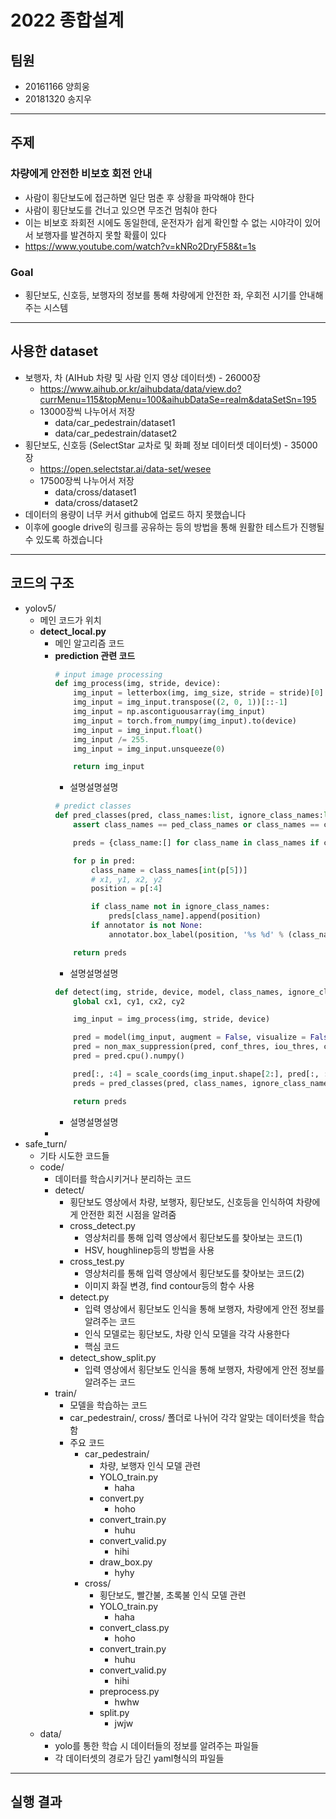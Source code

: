# 2022 종합설계
## 팀원
* 20161166 양희웅
* 20181320 송지우
***
## 주제
### 차량에게 안전한 비보호 회전 안내
* 사람이 횡단보도에 접근하면 일단 멈춘 후 상황을 파악해야 한다
* 사람이 횡단보도를 건너고 있으면 무조건 멈춰야 한다
* 이는 비보호 좌회전 시에도 동일한데, 운전자가 쉽게 확인할 수 없는 시야각이 있어서 보행자를 발견하지 못할 확률이 있다
* https://www.youtube.com/watch?v=kNRo2DryF58&t=1s
### Goal
* 횡단보도, 신호등, 보행자의 정보를 통해 차량에게 안전한 좌, 우회전 시기를 안내해주는 시스템
***
## 사용한 dataset
* 보행자, 차 (AIHub 차량 및 사람 인지 영상 데이터셋) - 26000장
    * https://www.aihub.or.kr/aihubdata/data/view.do?currMenu=115&topMenu=100&aihubDataSe=realm&dataSetSn=195
    * 13000장씩 나누어서 저장
        * data/car_pedestrain/dataset1
        * data/car_pedestrain/dataset2
* 횡단보도, 신호등 (SelectStar 교차로 및 화폐 정보 데이터셋 데이터셋) - 35000장
    * https://open.selectstar.ai/data-set/wesee
    * 17500장씩 나누어서 저장
        * data/cross/dataset1
        * data/cross/dataset2
* 데이터의 용량이 너무 커서 github에 업로드 하지 못했습니다
* 이후에 google drive의 링크를 공유하는 등의 방법을 통해 원활한 테스트가 진행될 수 있도록 하겠습니다
***
## 코드의 구조
* yolov5/
    * 메인 코드가 위치
    * **detect_local.py**
        * 메인 알고리즘 코드
        * **prediction 관련 코드**
            ``` python
            # input image processing
            def img_process(img, stride, device):
                img_input = letterbox(img, img_size, stride = stride)[0]
                img_input = img_input.transpose((2, 0, 1))[::-1]
                img_input = np.ascontiguousarray(img_input)
                img_input = torch.from_numpy(img_input).to(device)
                img_input = img_input.float()
                img_input /= 255.
                img_input = img_input.unsqueeze(0)

                return img_input
            ```
            * 설명설명설명
            ``` python
            # predict classes
            def pred_classes(pred, class_names:list, ignore_class_names:list, annotator, colors)->dict:
                assert class_names == ped_class_names or class_names == cross_class_names, 'given class names are not allowed'

                preds = {class_name:[] for class_name in class_names if class_name not in ignore_class_names}

                for p in pred:
                    class_name = class_names[int(p[5])]
                    # x1, y1, x2, y2
                    position = p[:4]

                    if class_name not in ignore_class_names:
                        preds[class_name].append(position)
                    if annotator is not None:
                        annotator.box_label(position, '%s %d' % (class_name, float(p[4]) * 100), color=colors[int(p[5])])

                return preds
            ```
            * 설명설명설명
            ``` python
            def detect(img, stride, device, model, class_names, ignore_class_names, colors, annotator=None):
                global cx1, cy1, cx2, cy2

                img_input = img_process(img, stride, device)

                pred = model(img_input, augment = False, visualize = False)[0]
                pred = non_max_suppression(pred, conf_thres, iou_thres, classes, agnostic_nms, max_det = max_det)[0]
                pred = pred.cpu().numpy()

                pred[:, :4] = scale_coords(img_input.shape[2:], pred[:, :4], img.shape).round()
                preds = pred_classes(pred, class_names, ignore_class_names, annotator, colors)

                return preds
            ```
            * 설명설명설명
        * 
* safe_turn/
    * 기타 시도한 코드들
    * code/
        * 데이터를 학습시키거나 분리하는 코드
        * detect/
            * 횡단보도 영상에서 차량, 보행자, 횡단보도, 신호등을 인식하여 차량에게 안전한 회전 시점을 알려줌
            * cross_detect.py
                * 영상처리를 통해 입력 영상에서 횡단보도를 찾아보는 코드(1)
                * HSV, houghlinep등의 방법을 사용
            * cross_test.py
                * 영상처리를 통해 입력 영상에서 횡단보도를 찾아보는 코드(2)
                * 이미지 화질 변경, find contour등의 함수 사용
            * detect.py
                * 입력 영상에서 횡단보도 인식을 통해 보행자, 차량에게 안전 정보를 알려주는 코드
                * 인식 모델로는 횡단보도, 차량 인식 모델을 각각 사용한다
                * 핵심 코드
            * detect_show_split.py
                * 입력 영상에서 횡단보도 인식을 통해 보행자, 차량에게 안전 정보를 알려주는 코드
        * train/
            * 모델을 학습하는 코드
            * car_pedestrain/, cross/ 폴더로 나뉘어 각각 알맞는 데이터셋을 학습함
            * 주요 코드
                * car_pedestrain/
                    * 차량, 보행자 인식 모델 관련
                    * YOLO_train.py
                        * haha
                    * convert.py
                        * hoho
                    * convert_train.py
                        * huhu
                    * convert_valid.py
                        * hihi
                    * draw_box.py
                        * hyhy
                * cross/
                    * 횡단보도, 빨간불, 초록불 인식 모델 관련
                    * YOLO_train.py
                        * haha
                    * convert_class.py
                        * hoho
                    * convert_train.py
                        * huhu
                    * convert_valid.py
                        * hihi
                    * preprocess.py
                        * hwhw
                    * split.py
                        * jwjw
    * data/
        * yolo를 통한 학습 시 데이터들의 정보를 알려주는 파일들
        * 각 데이터셋의 경로가 담긴 yaml형식의 파일들
***
## 실행 결과
